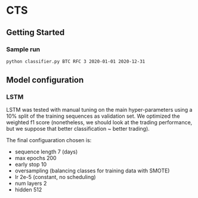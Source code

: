 # CTS

## Getting Started

### Sample run

```bash
python classifier.py BTC RFC 3 2020-01-01 2020-12-31
```

## Model configuration

### LSTM

LSTM was tested with manual tuning on the main hyper-parameters using a 10% split of
the training sequences as validation set.
We optimized the weighted f1 score (nonetheless, we should look at the trading performance,
but we suppose that better classification ~ better trading).


The final configuaration chosen is:

- sequence length 7 (days)
- max epochs 200
- early stop 10
- oversampling (balancing classes for training data with SMOTE)
- lr 2e-5 (constant, no scheduling)
- num layers 2
- hidden 512
